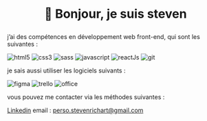 # <p align=center>👋 Bonjour, je suis steven</p>

j’ai des compétences en développement web front-end, qui sont les suivantes :

![html5](https://img.shields.io/badge/HTML5-E34F26?style=for-the-badge&logo=html5&logoColor=white)
![css3](https://img.shields.io/badge/CSS3-1572B6?style=for-the-badge&logo=css3&logoColor=white)
![sass](https://img.shields.io/badge/Sass-CC6699?style=for-the-badge&logo=sass&logoColor=white)
![javascript](https://img.shields.io/badge/JavaScript-323330?style=for-the-badge&logo=javascript&logoColor=F7DF1E)
![reactJs](https://img.shields.io/badge/React-20232A?style=for-the-badge&logo=react&logoColor=61DAFB)
![git](https://img.shields.io/badge/GIT-E44C30?style=for-the-badge&logo=git&logoColor=white)

je sais aussi utiliser les logiciels suivants :

![figma](https://img.shields.io/badge/Figma-F24E1E?style=for-the-badge&logo=figma&logoColor=white)
![trello](https://img.shields.io/badge/Trello-0052CC?style=for-the-badge&logo=trello&logoColor=white)
![office](https://img.shields.io/badge/Microsoft_Office-D83B01?style=for-the-badge&logo=microsoft-office&logoColor=white)

vous pouvez me contacter via les méthodes suivantes :

[Linkedin](https://www.linkedin.com/in/steven-richart-2602481bb/)
email : perso.stevenrichart@gmail.com
<!--
**Miyuki62/Miyuki62** is a ✨ _special_ ✨ repository because its `README.md` (this file) appears on your GitHub profile.

Here are some ideas to get you started:

- 🔭 I’m currently working on ...
- 🌱 I’m currently learning ...
- 👯 I’m looking to collaborate on ...
- 🤔 I’m looking for help with ...
- 💬 Ask me about ...
- 📫 How to reach me: ...
- 😄 Pronouns: ...
- ⚡ Fun fact: ...
-->
